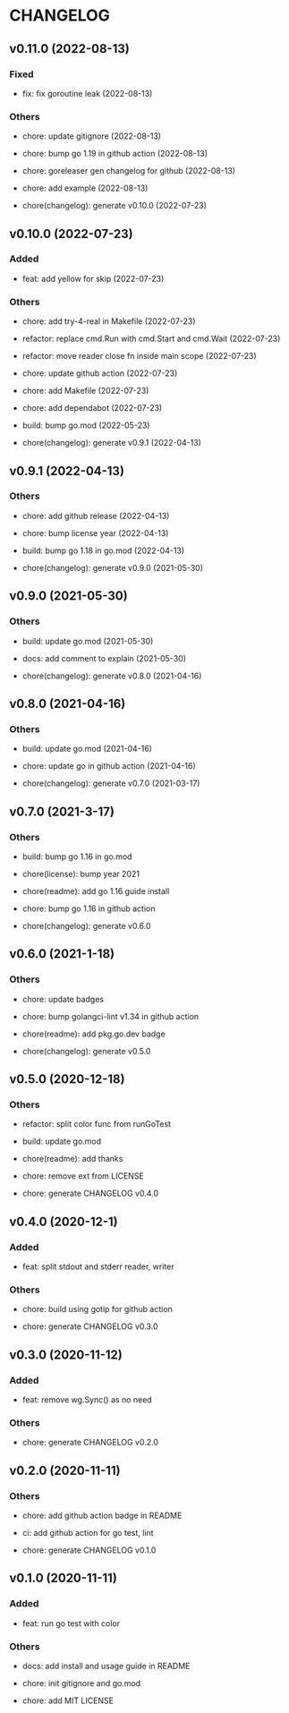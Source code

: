 # CHANGELOG

## v0.11.0 (2022-08-13)

### Fixed

- fix: fix goroutine leak (2022-08-13)

### Others

- chore: update gitignore (2022-08-13)

- chore: bump go 1.19 in github action (2022-08-13)

- chore: goreleaser gen changelog for github (2022-08-13)

- chore: add example (2022-08-13)

- chore(changelog): generate v0.10.0 (2022-07-23)

## v0.10.0 (2022-07-23)

### Added

- feat: add yellow for skip (2022-07-23)

### Others

- chore: add try-4-real in Makefile (2022-07-23)

- refactor: replace cmd.Run with cmd.Start and cmd.Wait (2022-07-23)

- refactor: move reader close fn inside main scope (2022-07-23)

- chore: update github action (2022-07-23)

- chore: add Makefile (2022-07-23)

- chore: add dependabot (2022-07-23)

- build: bump go.mod (2022-05-23)

- chore(changelog): generate v0.9.1 (2022-04-13)

## v0.9.1 (2022-04-13)

### Others

- chore: add github release (2022-04-13)

- chore: bump license year (2022-04-13)

- build: bump go 1.18 in go.mod (2022-04-13)

- chore(changelog): generate v0.9.0 (2021-05-30)

## v0.9.0 (2021-05-30)

### Others

- build: update go.mod (2021-05-30)

- docs: add comment to explain (2021-05-30)

- chore(changelog): generate v0.8.0 (2021-04-16)

## v0.8.0 (2021-04-16)

### Others

- build: update go.mod (2021-04-16)

- chore: update go in github action (2021-04-16)

- chore(changelog): generate v0.7.0 (2021-03-17)

## v0.7.0 (2021-3-17)

### Others

- build: bump go 1.16 in go.mod

- chore(license): bump year 2021

- chore(readme): add go 1.16 guide install

- chore: bump go 1.16 in github action

- chore(changelog): generate v0.6.0

## v0.6.0 (2021-1-18)

### Others

- chore: update badges

- chore: bump golangci-lint v1.34 in github action

- chore(readme): add pkg.go.dev badge

- chore(changelog): generate v0.5.0

## v0.5.0 (2020-12-18)

### Others

- refactor: split color func from runGoTest

- build: update go.mod

- chore(readme): add thanks

- chore: remove ext from LICENSE

- chore: generate CHANGELOG v0.4.0

## v0.4.0 (2020-12-1)

### Added

- feat: split stdout and stderr reader, writer

### Others

- chore: build using gotip for github action

- chore: generate CHANGELOG v0.3.0

## v0.3.0 (2020-11-12)

### Added

- feat: remove wg.Sync() as no need

### Others

- chore: generate CHANGELOG v0.2.0

## v0.2.0 (2020-11-11)

### Others

- chore: add github action badge in README

- ci: add github action for go test, lint

- chore: generate CHANGELOG v0.1.0

## v0.1.0 (2020-11-11)

### Added

- feat: run go test with color

### Others

- docs: add install and usage guide in README

- chore: init gitignore and go.mod

- chore: add MIT LICENSE

